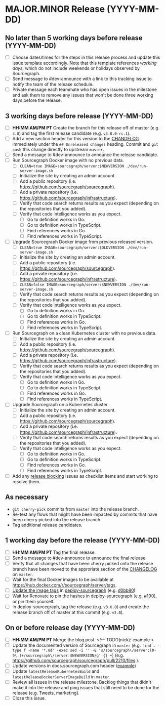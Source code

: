 <!--
This template is used for our monthly major/minor releases of Sourcegraph.
It is not used for patch releases. See [patch_release_issue_template.md](patch_release_issue_template.md)
for the patch release checklist.
-->

# MAJOR.MINOR Release (YYYY-MM-DD)

## No later than 5 working days before release (YYYY-MM-DD)

- [ ] Choose dates/times for the steps in this release process and update this issue template accordingly. Note that this template references _working days_, which do not include weekends or holidays observed by Sourcegraph.
- [ ] Send message to #dev-announce with a link to this tracking issue to notify the team of the release schedule.
- [ ] Private message each teammate who has open issues in the milestone and ask them to remove any issues that won't be done three working days before the release.

## 3 working days before release (YYYY-MM-DD)

- [ ] **HH:MM AM/PM PT** Create the branch for this release off of master (e.g. `3.0`) and tag the first release candidate (e.g. `v3.0.0-rc.1`).
- [ ] Add a new section header for this version to the [CHANGELOG](https://github.com/sourcegraph/sourcegraph/blob/master/CHANGELOG.md#unreleased) immediately under the `## Unreleased changes` heading. <!-- TODO(nick): link to example change --> Commit and `git push` this change directly to upstream `master`.
- [ ] Send a message to #dev-announce to announce the release candidate.
- [ ] Run Sourcegraph Docker image with no previous data.
    - [ ] `CLEAN=true IMAGE=sourcegraph/server:$NEWVERSION ./dev/run-server-image.sh`
    - [ ] Initialize the site by creating an admin account.
    - [ ] Add a public repository (i.e. https://github.com/sourcegraph/sourcegraph).
    - [ ] Add a private repository (i.e. https://github.com/sourcegraph/infrastructure).
    - [ ] Verify that code search returns results as you expect (depending on the repositories that you added).
    - [ ] Verify that code intelligence works as you expect.
        - [ ] Go to definition works in Go.
        - [ ] Go to definition works in TypeScript.
        - [ ] Find references works in Go.
        - [ ] Find references works in TypeScript.
- [ ] Upgrade Sourcegraph Docker image from previous released version.
    - [ ] `CLEAN=true IMAGE=sourcegraph/server:$OLDVERSION ./dev/run-server-image.sh`
    - [ ] Initialize the site by creating an admin account.
    - [ ] Add a public repository (i.e. https://github.com/sourcegraph/sourcegraph).
    - [ ] Add a private repository (i.e. https://github.com/sourcegraph/infrastructure).
    - [ ] `CLEAN=false IMAGE=sourcegraph/server:$NEWVERSION ./dev/run-server-image.sh`
    - [ ] Verify that code search returns results as you expect (depending on the repositories that you added).
    - [ ] Verify that code intelligence works as you expect.
        - [ ] Go to definition works in Go.
        - [ ] Go to definition works in TypeScript.
        - [ ] Find references works in Go.
        - [ ] Find references works in TypeScript.
- [ ] Run Sourcegraph on a clean Kubernetes cluster with no previous data.
    - [ ] Initialize the site by creating an admin account.
    - [ ] Add a public repository (i.e. https://github.com/sourcegraph/sourcegraph).
    - [ ] Add a private repository (i.e. https://github.com/sourcegraph/infrastructure).
    - [ ] Verify that code search returns results as you expect (depending on the repositories that you added).
    - [ ] Verify that code intelligence works as you expect.
        - [ ] Go to definition works in Go.
        - [ ] Go to definition works in TypeScript.
        - [ ] Find references works in Go.
        - [ ] Find references works in TypeScript.
- [ ] Upgrade Sourcegraph on a Kubernetes cluster.
    - [ ] Initialize the site by creating an admin account.
    - [ ] Add a public repository (i.e. https://github.com/sourcegraph/sourcegraph).
    - [ ] Add a private repository (i.e. https://github.com/sourcegraph/infrastructure).
    - [ ] Verify that code search returns results as you expect (depending on the repositories that you added).
    - [ ] Verify that code intelligence works as you expect.
        - [ ] Go to definition works in Go.
        - [ ] Go to definition works in TypeScript.
        - [ ] Find references works in Go.
        - [ ] Find references works in TypeScript.
- [ ] Add any [release blocking](releases.md#blocking) issues as checklist items and start working to resolve them.

## As necessary

- `git cherry-pick` commits from `master` into the release branch.
- Re-test any flows that might have been impacted by commits that have been cherry picked into the release branch.
- Tag additional release candidates.

## 1 working day before the release (YYYY-MM-DD)

- [ ] **HH:MM AM/PM PT** Tag the final release.
- [ ] Send a message to #dev-announce to announce the final release.
- [ ] Verify that all changes that have been cherry picked onto the release branch have been moved to the approriate section of the [CHANGELOG](https://github.com/sourcegraph/sourcegraph/blob/master/CHANGELOG.md) on `master`.
- [ ] Wait for the final Docker images to be available at https://hub.docker.com/r/sourcegraph/server/tags.
- [ ] [Update the image tags](https://github.com/sourcegraph/deploy-sourcegraph/blob/master/README.dev.md#updating-docker-image-tags) in [deploy-sourcegraph](https://github.com/sourcegraph/deploy-sourcegraph) (e.g. [d0bb80](https://github.com/sourcegraph/deploy-sourcegraph/commit/d0bb80f559e7e9ef3b1915ddba72f4beff32276c))
- [ ] Wait for Renovate to pin the hashes in deploy-sourcegraph (e.g. [#190](https://github.com/sourcegraph/deploy-sourcegraph/pull/190/files)), or pin them yourself.
- [ ] In deploy-sourcegraph, tag the release (e.g. `v3.0.0`) and create the release branch off of master at this commit (e.g. `v3.0`).

## On or before release day (YYYY-MM-DD)

- [ ] **HH:MM AM/PM PT** Merge the blog post. <!-- TODO(nick): example >
- [ ] Update the documented version of Sourcegraph in `master` (e.g. `find . -type f -name '*.md' -exec sed -i '' -E 's/sourcegraph\/server:[0-9\.]+/sourcegraph\/server:$NEWVERSION/g' {} +`) (e.g. https://github.com/sourcegraph/sourcegraph/pull/2210/files <!-- TODO(nick): example that doesn't include latestReleaseDockerServerImageBuild -->).
- [ ] Update versions in docs.sourcegraph.com header ([example](https://github.com/sourcegraph/docs.sourcegraph.com/commit/d445c460c2da54fba4f56f647d656ca3311decf5))
- [ ] Update `latestReleaseKubernetesBuild` and `latestReleaseDockerServerImageBuild` in `master`. <!-- TODO(nick): example -->
- [ ] Review all issues in the release milestone. Backlog things that didn't make it into the release and ping issues that still need to be done for the release (e.g. Tweets, marketing).
- [ ] Close this issue.
